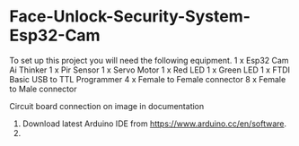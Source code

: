 # Face-Unlock-Security-System-Esp32-Cam
<!-- BHJ Hlatshwayo -->
<!-- Final Year TUT Computer Science Project -->
To set up this project you will need the following equipment.
1 x Esp32 Cam Ai Thinker 
1 x Pir Sensor
1 x Servo Motor
1 x Red LED 
1 x Green LED 
1 x FTDI Basic USB to TTL Programmer
4 x Female to Female connector
8 x Female to Male connector

Circuit board connection on image in documentation

1. Download latest Arduino IDE from https://www.arduino.cc/en/software.
2.
